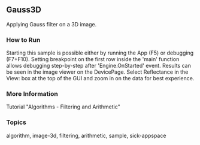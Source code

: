 ## Gauss3D

Applying Gauss filter on a 3D image.

### How to Run

Starting this sample is possible either by running the App (F5) or
debugging (F7+F10). Setting breakpoint on the first row inside the 'main'
function allows debugging step-by-step after 'Engine.OnStarted' event.
Results can be seen in the image viewer on the DevicePage.
Select Reflectance in the View: box at the top of the GUI and zoom in on the
data for best experience.

### More Information

Tutorial "Algorithms - Filtering and Arithmetic"

### Topics

algorithm, image-3d, filtering, arithmetic, sample, sick-appspace

